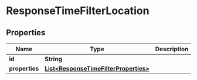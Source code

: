 

# ResponseTimeFilterLocation

## Properties

Name | Type | Description | Notes
------------ | ------------- | ------------- | -------------
**id** | **String** |  | 
**properties** | [**List&lt;ResponseTimeFilterProperties&gt;**](ResponseTimeFilterProperties.md) |  | 




